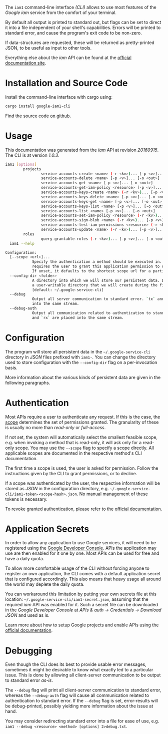 <!---
DO NOT EDIT !
This file was generated automatically from 'src/mako/cli/README.md.mako'
DO NOT EDIT !
-->
The `iam1` command-line interface *(CLI)* allows to use most features of the *Google iam* service from the comfort of your terminal.

By default all output is printed to standard out, but flags can be set to direct it into a file independent of your shell's
capabilities. Errors will be printed to standard error, and cause the program's exit code to be non-zero.

If data-structures are requested, these will be returned as pretty-printed JSON, to be useful as input to other tools.

Everything else about the *iam* API can be found at the
[official documentation site](https://cloud.google.com/iam/).

# Installation and Source Code

Install the command-line interface with cargo using:

```bash
cargo install google-iam1-cli
```

Find the source code [on github](https://github.com/Byron/google-apis-rs/tree/master/gen/iam1-cli).

# Usage

This documentation was generated from the *iam* API at revision *20160915*. The CLI is at version *1.0.3*.

```bash
iam1 [options]
        projects
                service-accounts-create <name> (-r <kv>)... [-p <v>]... [-o <out>]
                service-accounts-delete <name> [-p <v>]... [-o <out>]
                service-accounts-get <name> [-p <v>]... [-o <out>]
                service-accounts-get-iam-policy <resource> [-p <v>]... [-o <out>]
                service-accounts-keys-create <name> (-r <kv>)... [-p <v>]... [-o <out>]
                service-accounts-keys-delete <name> [-p <v>]... [-o <out>]
                service-accounts-keys-get <name> [-p <v>]... [-o <out>]
                service-accounts-keys-list <name> [-p <v>]... [-o <out>]
                service-accounts-list <name> [-p <v>]... [-o <out>]
                service-accounts-set-iam-policy <resource> (-r <kv>)... [-p <v>]... [-o <out>]
                service-accounts-sign-blob <name> (-r <kv>)... [-p <v>]... [-o <out>]
                service-accounts-test-iam-permissions <resource> (-r <kv>)... [-p <v>]... [-o <out>]
                service-accounts-update <name> (-r <kv>)... [-p <v>]... [-o <out>]
        roles
                query-grantable-roles (-r <kv>)... [-p <v>]... [-o <out>]
  iam1 --help

Configuration:
  [--scope <url>]...
            Specify the authentication a method should be executed in. Each scope
            requires the user to grant this application permission to use it.
            If unset, it defaults to the shortest scope url for a particular method.
  --config-dir <folder>
            A directory into which we will store our persistent data. Defaults to
            a user-writable directory that we will create during the first invocation.
            [default: ~/.google-service-cli]
  --debug
            Output all server communication to standard error. `tx` and `rx` are placed
            into the same stream.
  --debug-auth
            Output all communication related to authentication to standard error. `tx`
            and `rx` are placed into the same stream.

```

# Configuration

The program will store all persistent data in the `~/.google-service-cli` directory in *JSON* files prefixed with `iam1-`.  You can change the directory used to store configuration with the `--config-dir` flag on a per-invocation basis.

More information about the various kinds of persistent data are given in the following paragraphs.

# Authentication

Most APIs require a user to authenticate any request. If this is the case, the [scope][scopes] determines the 
set of permissions granted. The granularity of these is usually no more than *read-only* or *full-access*.

If not set, the system will automatically select the smallest feasible scope, e.g. when invoking a
method that is read-only, it will ask only for a read-only scope. 
You may use the `--scope` flag to specify a scope directly. 
All applicable scopes are documented in the respective method's CLI documentation.

The first time a scope is used, the user is asked for permission. Follow the instructions given 
by the CLI to grant permissions, or to decline.

If a scope was authenticated by the user, the respective information will be stored as *JSON* in the configuration
directory, e.g. `~/.google-service-cli/iam1-token-<scope-hash>.json`. No manual management of these tokens
is necessary.

To revoke granted authentication, please refer to the [official documentation][revoke-access].

# Application Secrets

In order to allow any application to use Google services, it will need to be registered using the 
[Google Developer Console][google-dev-console]. APIs the application may use are then enabled for it
one by one. Most APIs can be used for free and have a daily quota.

To allow more comfortable usage of the CLI without forcing anyone to register an own application, the CLI
comes with a default application secret that is configured accordingly. This also means that heavy usage
all around the world may deplete the daily quota.

You can workaround this limitation by putting your own secrets file at this location: 
`~/.google-service-cli/iam1-secret.json`, assuming that the required *iam* API 
was enabled for it. Such a secret file can be downloaded in the *Google Developer Console* at 
*APIs & auth -> Credentials -> Download JSON* and used as is.

Learn more about how to setup Google projects and enable APIs using the [official documentation][google-project-new].


# Debugging

Even though the CLI does its best to provide usable error messages, sometimes it might be desirable to know
what exactly led to a particular issue. This is done by allowing all client-server communication to be 
output to standard error *as-is*.

The `--debug` flag will print all client-server communication to standard error, whereas the `--debug-auth` flag
will cause all communication related to authentication to standard error.
If the `--debug` flag is set, error-results will be debug-printed, possibly yielding more information about the 
issue at hand.

You may consider redirecting standard error into a file for ease of use, e.g. `iam1 --debug <resource> <method> [options] 2>debug.txt`.


[scopes]: https://developers.google.com/+/api/oauth#scopes
[revoke-access]: http://webapps.stackexchange.com/a/30849
[google-dev-console]: https://console.developers.google.com/
[google-project-new]: https://developers.google.com/console/help/new/